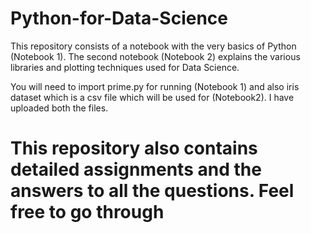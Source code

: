 # Python-for-Data-Science

This repository consists of a notebook with the very basics of Python (Notebook 1).
The second notebook (Notebook 2) explains the various libraries and plotting techniques used for Data Science.

You will need to import prime.py for running (Notebook 1) and also iris dataset which is a csv file which will be used for (Notebook2).
I have uploaded both the files.

# This repository also contains detailed assignments and the answers to all the questions. Feel free to go through
